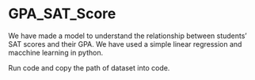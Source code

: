 # GPA_SAT_Score
We have made a model to understand the relationship between students’ SAT scores and their GPA. 
We have used a simple linear regression and macchine learning in python.

Run code and copy the path of dataset into code.
